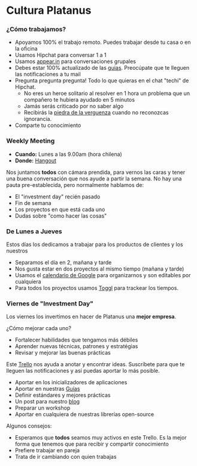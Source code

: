Cultura Platanus
==================

### ¿Cómo trabajamos?

* Apoyamos 100% el trabajo remoto. Puedes trabajar desde tu casa o en la oficina
* Usamos Hipchat para conversar 1 a 1
* Usamos [appear.in](http://appear.in) para conversaciones grupales
* Debes estar 100% actualizado de las [guias](http://www.github.com/platanus/la-guia). Preocúpate que te lleguen las notificaciones a tu mail
* Pregunta pregunta pregunta! Todo lo que quieras en el chat "techi" de Hipchat.
  * No eres un heroe solitario al resolver en 1 hora un problema que un compañero te hubiera ayudado en 5 minutos
  * Jamás serás criticado por no saber algo
  * Recibirás la [piedra de la verguenza](https://thelonious9.files.wordpress.com/2011/08/piedra.jpg) cuando no reconozcas ignorancia.
* Comparte tu conocimiento

### Weekly Meeting

* **Cuando:** Lunes a las 9.00am (hora chilena)
* **Donde:** [Hangout](https://plus.google.com/hangouts/_/platan.us/weekly-planning)

Nos juntamos **todos** con cámara prendida, para vernos las caras y tener una buena conversación que nos ayude a partir la semana. No hay una pauta pre-establecida, pero normalmente hablamos de:

* El "investment day" recién pasado
* Fin de semana
* Los proyectos en que está cada uno
* Dudas sobre "como hacer las cosas"

### De Lunes a Jueves

Estos días los dedicamos a trabajar para los productos de clientes y los nuestros

* Separamos el día en 2, mañana y tarde
* Nos gusta estar en dos proyectos al mismo tiempo (mañana  y tarde)
* Usamos el [calendario de Google](http://calendar.platan.us) para organizarnos y son editables por cualquiera
* Para todos los proyectos usamos [Toggl](http://toggl.com) para trackear los tiempos.

### Viernes de "Investment Day"

Los viernes los invertimos en hacer de Platanus una **mejor empresa**.

¿Cómo mejorar cada uno?

* Fortalecer habilidades que tengamos más débiles
* Aprender nuevas técnicas, patrones y estratégias
* Revisar y mejorar las buenas prácticas

Este [Trello](https://trello.com/b/uXKddtNE/platanus) nos ayuda a anotar y encontrar ideas. Suscríbete para que te lleguen las notificaciones y así puedas aportar lo más posible.

* Aportar en los inicializadores de aplicaciones
* Aportar en nuestras [Guías](http://www.github.com/platanus/la-guia)
* Definir estándares y mejores prácticas
* Un post para nuestro [blog](http://cb.platan.us)
* Preparar un workshop
* Aportar en cualquiera de nuestras librerías open-source

Algunos consejos:

* Esperamos que **todos** seamos muy activos en este Trello. Es la mejor forma que tenemos que para recibir y compartir conocimiento
* Prefiere trabajar en pareja
* Trata de ir cambiando con quien trabajas


